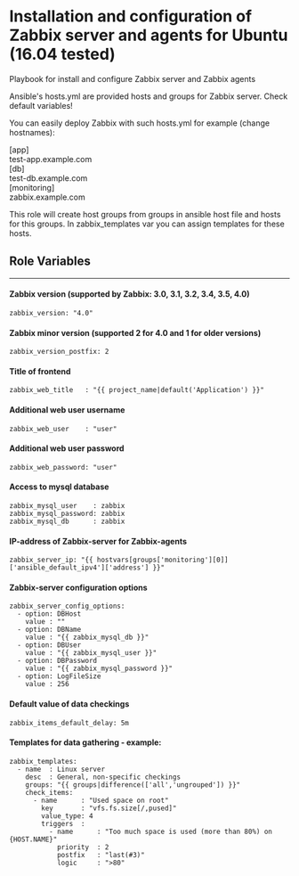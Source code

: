 Installation and configuration of Zabbix server and agents for Ubuntu (16.04 tested)
====================================================================================
  
Playbook for install and configure Zabbix server and Zabbix agents
  
Ansible's hosts.yml are provided hosts and groups for Zabbix server. 
Check default variables! 
  
You can easily deploy Zabbix with such hosts.yml for example (change hostnames):
  
[app]  
test-app.example.com  
[db]  
test-db.example.com  
[monitoring]  
zabbix.example.com  
  
This role will create host groups from groups in ansible host file and hosts for this groups. In zabbix_templates var you can assign templates for these hosts.

## Role Variables
--------------

#### Zabbix version (supported by Zabbix: 3.0, 3.1, 3.2, 3.4, 3.5, 4.0)
```zabbix_version: "4.0"```

#### Zabbix minor version (supported 2 for 4.0 and 1 for older versions)
```zabbix_version_postfix: 2```

#### Title of frontend
```zabbix_web_title   : "{{ project_name|default('Application') }}"```

#### Additional web user username
```zabbix_web_user    : "user"```

#### Additional web user password
```zabbix_web_password: "user"```

#### Access to mysql database
```
zabbix_mysql_user    : zabbix
zabbix_mysql_password: zabbix  
zabbix_mysql_db      : zabbix  
```
#### IP-address of Zabbix-server for Zabbix-agents
```zabbix_server_ip: "{{ hostvars[groups['monitoring'][0]]['ansible_default_ipv4']['address'] }}"  ```

#### Zabbix-server configuration options
```
zabbix_server_config_options:
  - option: DBHost
    value : ""
  - option: DBName
    value : "{{ zabbix_mysql_db }}"
  - option: DBUser
    value : "{{ zabbix_mysql_user }}"
  - option: DBPassword
    value : "{{ zabbix_mysql_password }}"
  - option: LogFileSize
    value : 256
```
#### Default value of data checkings
```zabbix_items_default_delay: 5m```

#### Templates for data gathering - example:
```
zabbix_templates:  
  - name  : Linux server  
    desc  : General, non-specific checkings  
    groups: "{{ groups|difference(['all','ungrouped']) }}"  
    check_items:  
      - name      : "Used space on root"  
        key       : "vfs.fs.size[/,pused]"  
        value_type: 4  
        triggers  :  
          - name      : "Too much space is used (more than 80%) on {HOST.NAME}"  
            priority  : 2  
            postfix   : "last(#3)"  
            logic     : ">80"  
```
